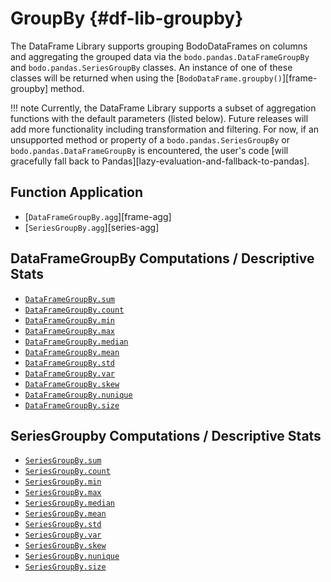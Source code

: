 # GroupBy {#df-lib-groupby}

The DataFrame Library supports grouping BodoDataFrames on columns
and aggregating the grouped data via the `bodo.pandas.DataFrameGroupBy` and `bodo.pandas.SeriesGroupBy` classes.
An instance of one of these classes will be returned when using the [`BodoDataFrame.groupby()`][frame-groupby] method.

!!! note
	Currently, the DataFrame Library supports a subset of aggregation functions with the default parameters (listed below).
	Future releases will add more functionality including transformation and filtering.
	For now, if an unsupported method or property of a `bodo.pandas.SeriesGroupBy` or `bodo.pandas.DataFrameGroupBy` is encountered,
	the user's code [will gracefully fall back to Pandas][lazy-evaluation-and-fallback-to-pandas].

## Function Application

- [`DataFrameGroupBy.agg`][frame-agg]
- [`SeriesGroupBy.agg`][series-agg]

## DataFrameGroupBy Computations / Descriptive Stats

- [`DataFrameGroupBy.sum`][frame-agg-sum]
- [`DataFrameGroupBy.count`][frame-agg-count]
- [`DataFrameGroupBy.min`][frame-agg-min]
- [`DataFrameGroupBy.max`][frame-agg-max]
- [`DataFrameGroupBy.median`][frame-agg-median]
- [`DataFrameGroupBy.mean`][frame-agg-mean]
- [`DataFrameGroupBy.std`][frame-agg-std]
- [`DataFrameGroupBy.var`][frame-agg-var]
- [`DataFrameGroupBy.skew`][frame-agg-skew]
- [`DataFrameGroupBy.nunique`][frame-agg-nunique]
- [`DataFrameGroupBy.size`][frame-agg-size]

## SeriesGroupby Computations / Descriptive Stats

- [`SeriesGroupBy.sum`][series-agg-sum]
- [`SeriesGroupBy.count`][series-agg-count]
- [`SeriesGroupBy.min`][series-agg-min]
- [`SeriesGroupBy.max`][series-agg-max]
- [`SeriesGroupBy.median`][series-agg-median]
- [`SeriesGroupBy.mean`][series-agg-mean]
- [`SeriesGroupBy.std`][series-agg-std]
- [`SeriesGroupBy.var`][series-agg-var]
- [`SeriesGroupBy.skew`][series-agg-skew]
- [`SeriesGroupBy.nunique`][series-agg-nunique]
- [`SeriesGroupBy.size`][series-agg-size]


[frame-agg-sum]: https://pandas.pydata.org/docs/reference/api/pandas.core.groupby.DataFrameGroupBy.sum.html
[frame-agg-count]: https://pandas.pydata.org/docs/reference/api/pandas.core.groupby.DataFrameGroupBy.count.html
[frame-agg-min]: https://pandas.pydata.org/docs/reference/api/pandas.core.groupby.DataFrameGroupBy.min.html
[frame-agg-max]: https://pandas.pydata.org/docs/reference/api/pandas.core.groupby.DataFrameGroupBy.max.html
[frame-agg-median]: https://pandas.pydata.org/docs/reference/api/pandas.core.groupby.DataFrameGroupBy.median.html
[frame-agg-mean]: https://pandas.pydata.org/docs/reference/api/pandas.core.groupby.DataFrameGroupBy.mean.html
[frame-agg-std]: https://pandas.pydata.org/docs/reference/api/pandas.core.groupby.DataFrameGroupBy.std.html
[frame-agg-var]: https://pandas.pydata.org/docs/reference/api/pandas.core.groupby.DataFrameGroupBy.var.html
[frame-agg-skew]: https://pandas.pydata.org/docs/reference/api/pandas.core.groupby.DataFrameGroupBy.skew.html
[frame-agg-nunique]: https://pandas.pydata.org/docs/reference/api/pandas.core.groupby.DataFrameGroupBy.nunique.html
[frame-agg-size]: https://pandas.pydata.org/docs/reference/api/pandas.core.groupby.DataFrameGroupBy.size.html

[series-agg-sum]: https://pandas.pydata.org/docs/reference/api/pandas.core.groupby.SeriesGroupBy.sum.html
[series-agg-count]: https://pandas.pydata.org/docs/reference/api/pandas.core.groupby.SeriesGroupBy.count.html
[series-agg-min]: https://pandas.pydata.org/docs/reference/api/pandas.core.groupby.SeriesGroupBy.min.html
[series-agg-max]: https://pandas.pydata.org/docs/reference/api/pandas.core.groupby.SeriesGroupBy.max.html
[series-agg-median]: https://pandas.pydata.org/docs/reference/api/pandas.core.groupby.SeriesGroupBy.median.html
[series-agg-mean]: https://pandas.pydata.org/docs/reference/api/pandas.core.groupby.SeriesGroupBy.mean.html
[series-agg-std]: https://pandas.pydata.org/docs/reference/api/pandas.core.groupby.SeriesGroupBy.std.html
[series-agg-var]: https://pandas.pydata.org/docs/reference/api/pandas.core.groupby.SeriesGroupBy.var.html
[series-agg-skew]: https://pandas.pydata.org/docs/reference/api/pandas.core.groupby.SeriesGroupBy.skew.html
[series-agg-nunique]: https://pandas.pydata.org/docs/reference/api/pandas.core.groupby.SeriesGroupBy.nunique.html
[series-agg-size]: https://pandas.pydata.org/docs/reference/api/pandas.core.groupby.SeriesGroupBy.size.html
